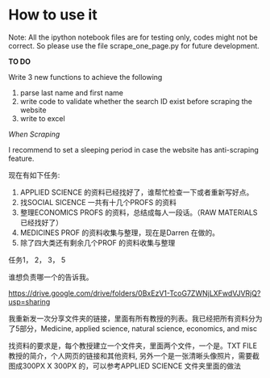 # How to use it
Note: All the ipython notebook files are for testing only, codes might not be correct. So please use the file scrape_one_page.py for future development.

**TO DO**

Write 3 new functions to achieve the following

1. parse last name and first name
2. write code to validate whether the search ID exist before scraping the website
3. write to excel

*When Scraping*

I recommend to set a sleeping period in case the website has anti-scraping feature.


现在有如下任务:

1. APPLIED SCIENCE 的资料已经找好了，谁帮忙检查一下或者重新写好点。
2. 找SOCIAL SICENCE 一共有十几个PROFS 的资料
3. 整理ECONOMICS PROFS 的资料，总结成每人一段话。（RAW MATERIALS 已经找好了）
4. MEDICINES PROF 的资料收集与整理，现在是Darren 在做的。
5. 除了四大类还有剩余几个PROF 的资料收集与整理

任务1， 2， 3， 5 

谁想负责哪一个的告诉我。

https://drive.google.com/drive/folders/0BxEzV1-TcoG7ZWNjLXFwdVJVRjQ?usp=sharing

我重新发一次分享文件夹的链接，里面有所有教授的列表。我已经把所有资料分为了5部分，Medicine, applied science, natural science, economics, and misc

找资料的要求是，每个教授建立一个文件夹，里面两个文件，一个是。TXT FILE 教授的简介，个人网页的链接和其他资料, 另外一个是一张清晰头像照片，需要截图成300PX X 300PX 的，可以参考APPLIED SCIENCE 文件夹里面的做法
